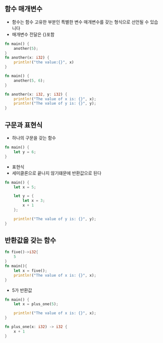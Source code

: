 ## 함수 매개변수

- 함수는 함수 고유한 부분인 특별한 변수 매개변수를 갖는 형식으로 선언될 수 있습니다
- 매개변수 전달은 {}포함

```rs
fn main() {
    another(5);
}
fn another(x: i32) {
    println!("the value:{}", x)
}
```

```rs
fn main() {
    another(5, 6);
}

fn another(x: i32, y: i32) {
    println!("The value of x is: {}", x);
    println!("The value of y is: {}", y);
}

```

## 구문과 표현식

- 하나의 구문을 갖는 함수

```rs
fn main() {
    let y = 6;
}
```

- 표현식
- 세미클론으로 끝나지 않기떄문에 반환값으로 된다

```rs
fn main() {
    let x = 5;

    let y = {
        let x = 3;
        x + 1
    };

    println!("The value of y is: {}", y);
}
```

## 반환값을 갖는 함수

```rs
fn five()->i32{
    5
}
fn main(){
    let x = five();
    println!("The value of x is: {}", x);
}
```

- 5가 반환값

```rs
fn main() {
    let x = plus_one(5);

    println!("The value of x is: {}", x);
}

fn plus_one(x: i32) -> i32 {
    x + 1
}
```

